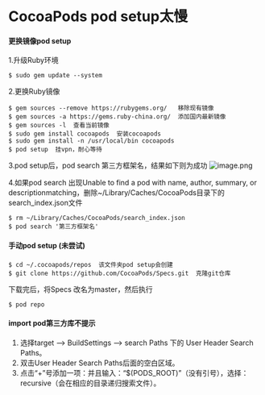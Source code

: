 # CocoaPods pod setup太慢

#### 更换镜像pod setup
1.升级Ruby环境
```
$ sudo gem update --system
```
2.更换Ruby镜像
```
$ gem sources --remove https://rubygems.org/   移除现有镜像
$ gem sources -a https://gems.ruby-china.org/  添加国内最新镜像
$ gem sources -l  查看当前镜像
$ sudo gem install cocoapods  安装cocoapods
$ sudo gem install -n /usr/local/bin cocoapods
$ pod setup  挂vpn，耐心等待
```
3.pod setup后，pod search 第三方框架名，结果如下则为成功
![image.png](https://upload-images.jianshu.io/upload_images/3850436-fd1eaaafdc4f8cbd.png?imageMogr2/auto-orient/strip%7CimageView2/2/w/1240)

4.如果pod search 出现Unable to find a pod with name, author, summary, or descriptionmatching，删除~/Library/Caches/CocoaPods目录下的search_index.json文件
```
$ rm ~/Library/Caches/CocoaPods/search_index.json
$ pod search '第三方框架名'
```
#### 手动pod setup (未尝试)
```
$ cd ~/.cocoapods/repos  该文件夹pod setup会创建
$ git clone https://github.com/CocoaPods/Specs.git  克隆git仓库
```
下载完后，将Specs 改名为master，然后执行
```
$ pod repo
```

#### import pod第三方库不提示
1. 选择target —> BuildSettings —> search Paths 下的 User Header Search Paths。
2. 双击User Header Search Paths后面的空白区域。
3. 点击“+”号添加一项：并且输入：“$(PODS_ROOT)”（没有引号），选择：recursive（会在相应的目录递归搜索文件）。
